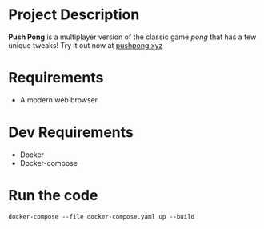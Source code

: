 # Project Description
**Push Pong** is a multiplayer version of the classic game _pong_ that has a few unique tweaks!
Try it out now at  [pushpong.xyz](http://www.pushpong.xyz)

# Requirements
- A modern web browser

# Dev Requirements
- Docker
- Docker-compose

# Run the code
`docker-compose --file docker-compose.yaml up --build`
